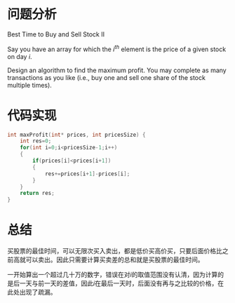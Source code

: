 # 问题分析

Best Time to Buy and Sell Stock II

Say you have an array for which the $i^{th}$ element is the price of a given stock on day $i$.

Design an algorithm to find the maximum profit. You may complete as many transactions as you like (i.e., buy one and sell one share of the stock multiple times).

# 代码实现

```c
int maxProfit(int* prices, int pricesSize) {
    int res=0;
    for(int i=0;i<pricesSize-1;i++)
    {
        if(prices[i]<prices[i+1])
        {
            res+=prices[i+1]-prices[i];   
        }
    }
    return res;
}
```

# 总结

买股票的最佳时间，可以无限次买入卖出，都是低价买高价买，只要后面价格比之前高就可以卖出。因此只需要计算买卖差的总和就是买股票的最佳时间。

一开始算出一个超过几十万的数字，错误在对$i$的取值范围没有认清，因为计算的是后一天与前一天的差值，因此$i$在最后一天时，后面没有再与之比较的价格，在此处出现了疏漏。